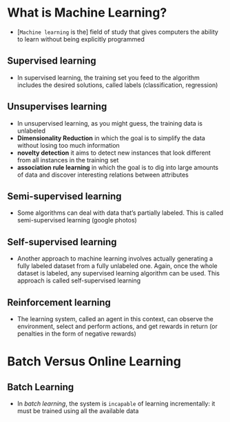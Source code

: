 # What is Machine Learning?
 
- [``Machine learning`` is the] field of study that gives computers the ability to learn without being explicitly programmed

## Supervised learning
 - In supervised learning, the training set you feed to the algorithm includes the desired solutions, called labels (classification, regression)

## Unsupervises learning
- In unsupervised learning, as you might guess, the training data is unlabeled
- **Dimensionality Reduction**  in which the goal is to simplify
 the data without losing too much information
- **novelty detection**  it aims to detect new instances that look different from all instances in the training set
- **association rule learning** in which the goal is to dig into large amounts of data and discover interesting relations between attributes

## Semi-supervised learning
- Some algorithms can deal with data that’s partially labeled. This is called semi-supervised learning (google photos)

## Self-supervised learning
-  Another approach to machine learning involves actually generating a fully labeled dataset from a fully unlabeled one. Again, once the whole dataset is labeled, any supervised learning algorithm can be used. This approach is called self-supervised learning

## Reinforcement learning
- The learning system, called an agent in this context, can observe the environment, select and perform actions, and get rewards in return (or penalties in the form of negative rewards)

# Batch Versus Online Learning

## Batch Learning
- In *batch learning*, the system is ``incapable`` of learning incrementally: it must be trained using all the available data


